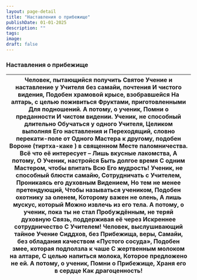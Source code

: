 ```yaml
---
layout: page-detail
title: "Наставления о прибежище"
publishDate: 01-01-2025
description: ""
tags:
image:
draft: false
---
```


### Наставления о прибежище

| Человек, пытающийся получить  Святое Учение и наставление у  Учителя без самайи, почтения  И чистого видения,  Подобен храмовой крысе, взобравшейся  На алтарь, с целью поживиться  Фруктами, приготовленными  Для подношений.  А потому, о ученик,  Помни о преданности  И чистом видении.  Ученик, не способный длительно  Обучаться у одного Учителя,  Целиком выполняя  Его наставления и  Переходящий, словно перекати-поле от  Одного Мастера к другому, подобен  Вороне (тиртха-каке ) в священном  Месте паломничества.  Всё что её интересует –  Лишь вкусные лакомства,  А потому,  О Ученик, настройся Быть долгое время  С одним Мастером, чтобы впитать  Всю Его мудрость!  Ученик, не способный блюсти самайю,  Сотрудничать с Учителем,  Проникаясь его духовным  Видением,  Но тем не менее претендующий,  Чтобы называться учеником,  Подобен охотнику за оленем,  Которому важен не олень,  А лишь мускус, который  Можно извлечь из его тела.  А потому, о ученик, пока ты не стал  Пробуждённым, не теряй духовную  Связь, поддерживая её через  Искреннее сотрудничество  С Учителем!  Человек, выслушивающий тайное Учение  Сиддхов, без Прибежища, веры,  Самайи, без обладания качеством  «Пустого сосуда»,  Подобен змее, которая подползла к чаше  С жертвенным молоком на алтаре,  С целью напиться молока,  Которое предложено не ей.  А потому, о ученик,  Помни о Прибежище,  Храня его в сердце  Как драгоценность! |
| -------------------------------------------------------------------------------------------------------------------------------------------------------------------------------------------------------------------------------------------------------------------------------------------------------------------------------------------------------------------------------------------------------------------------------------------------------------------------------------------------------------------------------------------------------------------------------------------------------------------------------------------------------------------------------------------------------------------------------------------------------------------------------------------------------------------------------------------------------------------------------------------------------------------------------------------------------------------------------------------------------------------------------------------------------------------------------------------------------------------------------------------------------------------------------------------------------------------------------------------------------------------------------------------------------------------------------------------------------------------------------------------------------------------------------------------------- |
  
  

